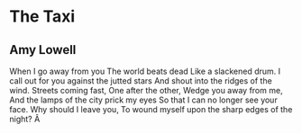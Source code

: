 # The Taxi
## Amy Lowell
When I go away from you
The world beats dead
Like a slackened drum.
I call out for you against the jutted stars
And shout into the ridges of the wind.
Streets coming fast,
One after the other,
Wedge you away from me,
And the lamps of the city prick my eyes
So that I can no longer see your face.
Why should I leave you,
To wound myself upon the sharp edges of the night?
Â